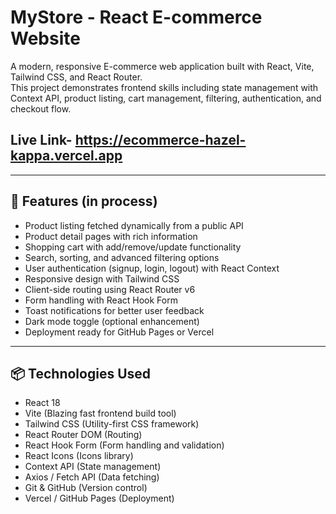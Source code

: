 # MyStore - React E-commerce Website

A modern, responsive E-commerce web application built with React, Vite, Tailwind CSS, and React Router.  
This project demonstrates frontend skills including state management with Context API, product listing, cart management, filtering, authentication, and checkout flow.

## Live Link- https://ecommerce-hazel-kappa.vercel.app
---

## 🚀 Features (in process)

- Product listing fetched dynamically from a public API
- Product detail pages with rich information
- Shopping cart with add/remove/update functionality
- Search, sorting, and advanced filtering options
- User authentication (signup, login, logout) with React Context
- Responsive design with Tailwind CSS
- Client-side routing using React Router v6
- Form handling with React Hook Form
- Toast notifications for better user feedback
- Dark mode toggle (optional enhancement)
- Deployment ready for GitHub Pages or Vercel

---

## 📦 Technologies Used

- React 18
- Vite (Blazing fast frontend build tool)
- Tailwind CSS (Utility-first CSS framework)
- React Router DOM (Routing)
- React Hook Form (Form handling and validation)
- React Icons (Icons library)
- Context API (State management)
- Axios / Fetch API (Data fetching)
- Git & GitHub (Version control)
- Vercel / GitHub Pages (Deployment)


